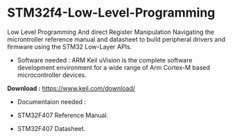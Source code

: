 # STM32f4-Low-Level-Programming
Low Level Programming And direct Register Manipulation
Navigating the microntroller reference manual and datasheet to build peripheral drivers and firmware using the STM32 Low-Layer APIs.

- Software needed : 
 ARM Keil uVision is the complete software development environment for a wide range of Arm Cortex-M based microcontroller devices.
 
 **Download :** https://www.keil.com/download/
 
 - Documentaion needed : 
 
 *  STM32F407 Reference Manual.
 
 *  STM32F407 Datasheet.


 
